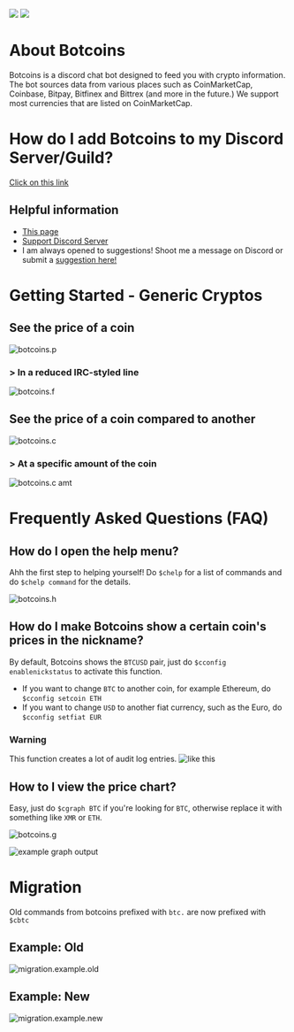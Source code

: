 [![](https://discordapp.com/api/guilds/296098252900794369/widget.png)][1]
[![](https://img.shields.io/badge/discord-bot%20invite-blue.svg)][2]

# About Botcoins
Botcoins is a discord chat bot designed to feed you with crypto information. The bot sources data from various places such as CoinMarketCap, Coinbase, Bitpay, Bitfinex and Bittrex (and more in the future.) We support most currencies that are listed on CoinMarketCap.

# How do I add Botcoins to my Discord Server/Guild?
[Click on this link][2]

## Helpful information
* [This page](https://botcoins.github.io/v2-docs)
* [Support Discord Server][1]
* I am always opened to suggestions! Shoot me a message on Discord or submit a [suggestion here!](https://botcoins.github.io/issue-tracker)

# Getting Started - Generic Cryptos
## See the price of a coin
![botcoins.p](https://i.imgur.com/Fba8rwt.png)

### > In a reduced IRC-styled line
![botcoins.f](https://i.imgur.com/717LzEC.png)

## See the price of a coin compared to another
![botcoins.c](https://i.imgur.com/HlaPC5h.png)

### > At a specific amount of the coin
![botcoins.c amt](https://i.imgur.com/PR0bPCu.png)

# Frequently Asked Questions (FAQ)
## How do I open the help menu?
Ahh the first step to helping yourself! Do `$chelp` for a list of commands and do `$chelp command` for the details.

![botcoins.h](https://i.imgur.com/4GVeq4q.png)

## How do I make Botcoins show a certain coin's prices in the nickname?
By default, Botcoins shows the `BTCUSD` pair, just do `$cconfig enablenickstatus` to activate this function.

* If you want to change `BTC` to another coin, for example Ethereum, do `$cconfig setcoin ETH`
* If you want to change `USD` to another fiat currency, such as the Euro, do `$cconfig setfiat EUR`

### Warning
This function creates a lot of audit log entries. ![like this](https://i.imgur.com/gay5Hra.png)

## How to I view the price chart?
Easy, just do `$cgraph BTC` if you're looking for `BTC`, otherwise replace it with something like `XMR` or `ETH`.

![botcoins.g](https://i.imgur.com/fGRzax5.png)

![example graph output](https://cdn.discordapp.com/attachments/296098470434045954/381960738102706177/botcoins-ohlc-chart-7d-monero-1679041.png)

# Migration
Old commands from botcoins prefixed with `btc.` are now prefixed with `$cbtc`

## Example: Old
![migration.example.old](https://i.imgur.com/BIy7HXd.png)

## Example: New
![migration.example.new](https://i.imgur.com/fiRxcan.png)

[1]: https://discord.gg/Skkh7mQ
[2]: https://discordapp.com/oauth2/authorize?scope=bot&client_id=345450194613043201&permissions=67387456
